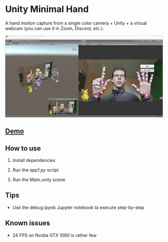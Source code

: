# Unity Minimal Hand

A hand motion capture from a single color camera + Unity + a virtual webcam (you can use it in Zoom, Discord, etc.).

![](media/screenshot.png)

## [Demo](https://www.youtube.com/watch?v=q_P_4KuAIVw)

## How to use

1) Install dependencies

2) Run the *app1.py* script

3) Run the *Main.unity* scene

## Tips

* Use the debug.ipynb Jupyter notebook to execute step-by-step

## Known issues

* 24 FPS on Nvidia GTX 1080 is rather few
